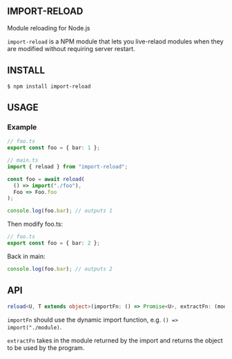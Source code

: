 ## IMPORT-RELOAD

Module reloading for Node.js

`import-reload` is a NPM module that lets you live-relaod modules when they are modified without requiring server restart.

## INSTALL

```shell
$ npm install import-reload
```

## USAGE

### Example

```ts
// foo.ts
export const foo = { bar: 1 };
```

```ts
// main.ts
import { reload } from "import-reload";

const foo = await reload(
  () => import("./foo"),
  Foo => Foo.foo
);

console.log(foo.bar); // outputs 1
```

Then modify foo.ts:

```ts
// foo.ts
export const foo = { bar: 2 };
```

Back in main:

```ts
console.log(foo.bar); // outputs 2
```

## API

```ts
reload<U, T extends object>(importFn: () => Promise<U>, extractFn: (module: U) => T): Promise<T>;
```

`importFn` should use the dynamic import function, e.g. `() => import("./module)`.

`extractFn` takes in the module returned by the import and returns the object to be used by the program.
